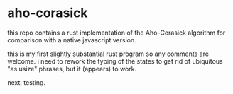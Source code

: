 # aho-corasick

this repo contains a rust implementation of the Aho-Corasick algorithm for comparison with a native javascript version.

this is my first slightly substantial rust program so any comments are welcome.
i need to rework the typing of the states to get rid of ubiquitous "as usize"
phrases, but it (appears) to work.

next: testing.
